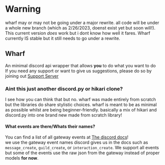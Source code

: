 # Warning
wharf may or may not be going under a major rewrite. all code will be under a whole new branch (which as 2/26/2023, doenst exist yet but soon will!). 
<br>
This current version *does* work but i dont know how well it fares. Wharf currently IS stable but it still needs to go under a rewrite.

## Wharf

An minimal discord api wrapper that allows **you** to do what you want to do
<br>
If you need any support or want to give us suggestions, please do so by joining out [Support Server](https://discord.gg/gJdY2AQxJY)



### Aint this just another discord.py or hikari clone?
I see how you can think that but no. wharf was made entirely from scratch but the libraries do share stylistic choices. wharf is meant to be as minimal as possible whilst are being beginner-friendly. basically a mix of hikari and discord.py into one brand new made from scratch library!

#### What events are there/Whats their names?
You can find a list of all gateway events at [The discord docs](https://discord.com/developers/docs/topics/gateway-events)!<br>
we use the gateway event names discord gives us in the docs such as ``message_create``, ``guild_create``, or ``interaction_create``.
We support all events but some of the events use the raw json from the gateway instead of proper models **for now**.
